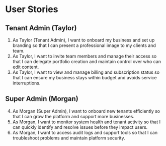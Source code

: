 # User Stories

## Tenant Admin (Taylor)

1. As Taylor (Tenant Admin), I want to onboard my business and set up branding so that I can present a professional image to my clients and team.
2. As Taylor, I want to invite team members and manage their access so that I can delegate portfolio creation and maintain control over who can edit content.
3. As Taylor, I want to view and manage billing and subscription status so that I can ensure my business stays within budget and avoids service interruptions.

## Super Admin (Morgan)

4. As Morgan (Super Admin), I want to onboard new tenants efficiently so that I can grow the platform and support more businesses.
5. As Morgan, I want to monitor system health and tenant activity so that I can quickly identify and resolve issues before they impact users.
6. As Morgan, I want to access audit logs and support tools so that I can troubleshoot problems and maintain platform security.
